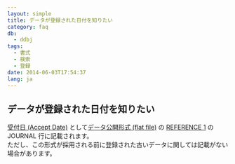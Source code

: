 ```yaml
---
layout: simple
title: データが登録された日付を知りたい
category: faq
db:
  - ddbj
tags: 
  - 書式
  - 検索
  - 登録
date: 2014-06-03T17:54:37
lang: ja
---
```


## データが登録された日付を知りたい

<p><a href="/ddbj/submission.html#acceptdate">受付日 (Accept Date)</a> として<a href="/ddbj/flat-file.html">データ公開形式 (flat file)</a> の <a href="/ddbj/flat-file.html#Reference1B">REFERENCE 1</a> の JOURNAL 行に記載されます。<br> ただし、この形式が採用される前に登録された古いデータに関しては記載がない場合があります。</p>
